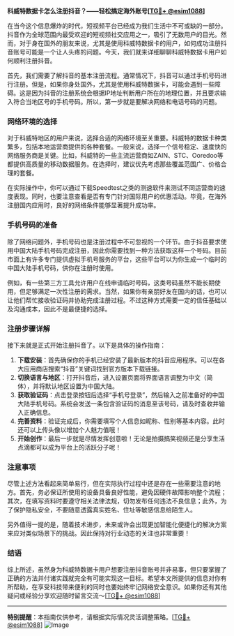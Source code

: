 **科威特数据卡怎么注册抖音？——轻松搞定海外账号[[TG💪+ @esim1088](https://t.me/s/esim1088)]**

在当今这个信息爆炸的时代，短视频平台已经成为我们生活中不可或缺的一部分。抖音作为全球范围内最受欢迎的短视频社交应用之一，吸引了无数用户的目光。然而，对于身在国外的朋友来说，尤其是使用科威特数据卡的用户，如何成功注册抖音账号可能是一个让人头疼的问题。今天，我们就来详细聊聊科威特数据卡用户如何顺利注册抖音。

首先，我们需要了解抖音的基本注册流程。通常情况下，抖音可以通过手机号码进行注册。但是，如果你身处国外，尤其是使用科威特数据卡，可能会遇到一些障碍。这是因为抖音的注册系统会根据IP地址判断用户所在的地理位置，并且要求输入符合当地区号的手机号码。所以，第一步就是要解决网络和电话号码的问题。

### 网络环境的选择

对于科威特地区的用户来说，选择合适的网络环境至关重要。科威特的数据卡种类繁多，包括本地运营商提供的各种套餐。一般来说，选择一个信号稳定、速度快的网络服务商是关键。比如，科威特的一些主流运营商如ZAIN、STC、Ooredoo等都提供高质量的移动数据服务。在选择时，建议优先考虑那些覆盖范围广、价格合理的套餐。

在实际操作中，你可以通过下载Speedtest之类的测速软件来测试不同运营商的速度表现。同时，也要注意查看是否有专门针对国际用户的优惠活动。毕竟，在海外注册国内应用时，良好的网络条件能够显著提升成功率。

### 手机号码的准备

除了网络问题外，手机号码也是注册过程中不可忽视的一个环节。由于抖音要求使用中国大陆手机号码完成注册，因此你需要找到一种方法获取这样一个号码。目前市面上有许多专门提供虚拟手机号服务的平台，这些平台可以为你生成一个临时的中国大陆手机号码，供你在注册时使用。

例如，有一些第三方工具允许用户在线申请临时号码，这类号码虽然不能长期使用，但足够满足一次性注册的需求。当然，如果你有亲朋好友在国内的话，也可以让他们帮忙接收验证码并协助完成注册过程。不过这种方式需要一定的信任基础以及沟通成本，因此不是最便捷的选择。

### 注册步骤详解

接下来就是正式开始注册抖音了。以下是具体的操作指南：

1. **下载安装**：首先确保你的手机已经安装了最新版本的抖音应用程序。可以在各大应用商店搜索“抖音”关键词找到官方版本下载链接。
2. **切换语言与地区**：打开抖音后，进入设置页面将界面语言调整为中文（简体），并将默认地区设置为中国大陆。
3. **获取验证码**：点击登录按钮后选择“手机号登录”，然后输入之前准备好的中国大陆手机号码。系统会发送一条包含验证码的消息至该号码，请及时查收并输入正确信息。
4. **完善资料**：验证完成后，你需要填写个人信息如昵称、性别等基本内容。此时还可以上传头像以增加个人魅力值哦！
5. **开始创作**：最后一步就是尽情发挥创意啦！无论是拍摄搞笑视频还是分享生活点滴都可以成为平台上的活跃分子呢！

### 注意事项

尽管上述方法看起来简单易行，但在实际执行过程中还是存在一些需要注意的地方。首先，务必保证所使用的设备具备良好性能，避免因硬件故障影响整个流程；其次，在填写资料时要遵守相关法律法规，切勿发布任何违法不良信息；此外，为了保护隐私安全，不要随意透露真实姓名、住址等敏感信息给陌生人。

另外值得一提的是，随着技术进步，未来或许会出现更加智能化便捷化的解决方案来应对类似场景下的挑战。因此保持对行业动态的关注也非常重要！

### 结语

综上所述，虽然身为科威特数据卡用户想要注册抖音账号并非易事，但只要掌握了正确的方法并付诸实践就完全有可能实现这一目标。希望本文所提供的信息对你有所帮助，在享受科技带来便利的同时也要始终牢记网络安全意识。如果你还有其他疑问或经验分享欢迎随时留言交流～[[TG💪+ @esim1088](https://t.me/s/esim1088)]

---

**特别提醒**：本指南仅供参考，请根据实际情况灵活调整策略。[[TG💪+ @esim1088](https://t.me/s/esim1088)] ![Image](https://i.postimg.cc/4NQfJmqS/Snipaste-2025-05-13-00-14-12.png)